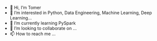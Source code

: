 - 👋 Hi, I’m Tomer
- 👀 I’m interested in Python, Data Engineering, Machine Learning, Deep Learning...
- 🌱 I’m currently learning PySpark
- 💞️ I’m looking to collaborate on ...
- 📫 How to reach me ...

<!---
tomerdg/tomerdg is a ✨ special ✨ repository because its `README.md` (this file) appears on your GitHub profile.
You can click the Preview link to take a look at your changes.
--->
